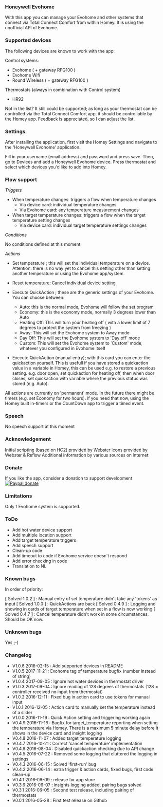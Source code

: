 ### Honeywell Evohome

With this app you can manage your Evohome and other systems that connect via Total Connect Comfort from within Homey. It is using the unofficial API of Evohome.

### Supported devices

The following devices are known to work with the app:

Control systems:

- Evohome ( + gateway RFG100 )
- Evohome Wifi
- Round Wireless ( + gateway RFG100 )

Thermostats (always in combination with Control system)

- HR92

Not in the list? It still could be supported; as long as your thermostat can be controlled via the Total Connect Comfort app, it should be controllable by the Homey app. Feedback is appreciated, so I can adjust the list.

### Settings
After installing the application, first visit the Homey Settings and navigate to the 'Honeywell Evohome' application.

Fill in your username (email address) and password and press save. Then, go to Devices and add a Honeywell Evohome device. Press thermostat and select which devices you'd like to add into Homey.

### Flow support

*Triggers*

- When temperature changes: triggers a flow when temperature changes
    - Via device card: individual temperature changes
    - Via Evohome card: any temperature measurement changes
- When target temperature changes: triggers a flow when the target temperature setting changes
    - Via device card: individual target temperature settings changes

*Conditions*

No conditions defined at this moment

*Actions*

- Set temperature ; this will set the individual temperature on a device. Attention: there is no way yet to cancel this setting other than setting another temperature or using the Evohome app/system.

- Reset temperature: Cancel individual device setting

- Execute QuickAction ; these are the generic settings of your Evohome. You can choose between:
    - Auto: this is the normal mode, Evohome will follow the set program
    - Economy: this is the economy mode, normally 3 degrees lower than Auto
    - Heating Off: This will turn your heating off ( with a lower limit of 7 degrees to protect the system from freezing )
    - Away: This will set the Evohome system to Away mode
    - Day Off: This will set the Evohome system to 'Day off' mode
    - Custom: This will set the Evohome system to 'Custom' mode; whatever you configured in Evohome itself

- Execute QuickAction (manual entry); with this card you can enter the quickaction yourself. This is usefull if you have stored a quickaction value in a variable in Homey, this can be used e.g. to restore a previous setting. e.g. door open, set quickaction for heating off, then when door closes, set quickaction with variable where the previous status was stored (e.g. Auto).

All actions are currently on 'permanent' mode. In the future there might be timers (e.g. set Economy for two hours). If you need that now, using the Homey built in-timers or the CountDown app to trigger a timed event.

### Speech

No speech support at this moment

### Acknowledgement

Initial scripting (based on HC2) provided by Webster
Icons provided by Webster & Reflow
Additional information by various sources on Internet

### Donate

If you like the app, consider a donation to support development  
[![Paypal donate][pp-donate-image]][pp-donate-link]

### Limitations

Only 1 Evohome system is supported.

### ToDo

- Add hot water device support
- Add multiple location support
- Add target temperature triggers
- Add speech support
- Clean-up code
- Add timeout to code if Evohome service doesn't respond
- Add error checking in code
- Translation to NL

### Known bugs

In order of priority:

[ Solved 1.0.2 ] : Manual entry of set temperature didn't take any 'tokens' as input
[ Solved 1.0.0 ] : QuickActions are back
[ Solved 0.4.9 ] : Logging and showing in cards of target temperature when set in a flow is now working
[ Solved 0.4.7 ] : Cancel temperature didn't work in some circumstances. Should be OK now.

### Unknown bugs

Yes ;-)

### Changelog

- V1.0.6 2018-02-15 : Add supported devices in README
- V1.0.5 2017-11-21 : Evohome tag of temperature bugfix (number instead of string)
- V1.0.4 2017-09-05 : Ignore hot water devices in thermostat driver
- V1.0.3 2017-09-04 : Ignore reading of 128 degrees of thermostats (128 = controller received no input from thermostat)
- V1.0.2 2016-12-11 : Fixed bug in action card to use tokens for manual input
- V1.0.1 2016-12-05 : Action card to manually set the temperature instead of a slider
- V1.0.0 2016-11-19 : Quick Action setting and triggering working again
- V0.4.9 2016-11-16 : Bugfix for target_temperature reporting when setting the temperature via Homey. There is a maximum 5 minute delay before it shows in the device card and insight logging
- V0.4.8 2016-11-07 : Added target_temperature logging
- V0.4.7 2016-10-21 : Correct 'cancel temperature' implementation
- V0.4.6 2016-08-04 : Disabled quickaction checking due to API change
- V0.4.5 2016-07-22 : Removed some logging that cluttered the logging in settings
- V0.4.3 2016-06-15 : Solved 'first-run' bug
- V0.4.2 2016-06-14 : extra trigger & action cards, fixed bugs, first code clean-up
- V0.4.1 2016-06-09 : release for app store
- V0.3.6 2016-06-07 : insights logging added, pairing bugs solved
- V0.3.1 2016-06-05 : Second test release, including pairing of thermostats
- V0.0.1 2016-05-28 : First test release on Github

[pp-donate-link]: https://www.paypal.com/cgi-bin/webscr?cmd=_donations&business=ralf%40iae%2enl&lc=GB&item_name=homey%2devohome&item_number=homey%2devohome&currency_code=EUR&bn=PP%2dDonationsBF%3abtn_donateCC_LG%2egif%3aNonHosted
[pp-donate-image]: https://www.paypalobjects.com/en_US/i/btn/btn_donateCC_LG.gif
